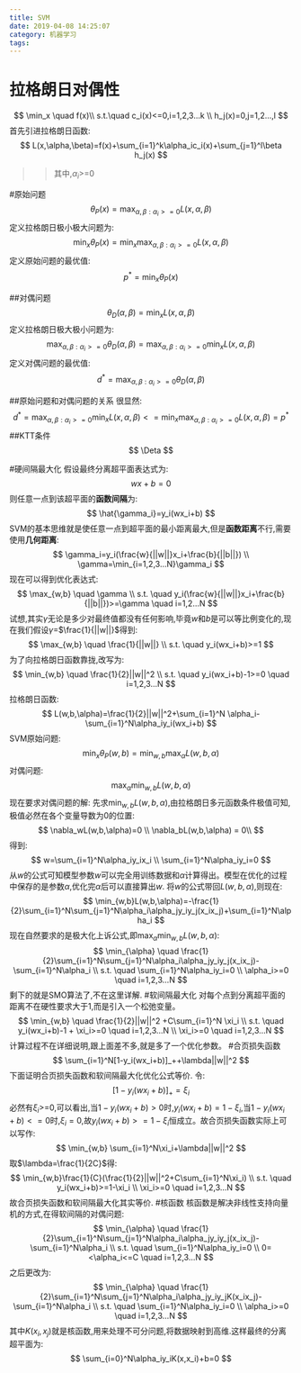 ```yaml
---
title: SVM
date: 2019-04-08 14:25:07
category: 机器学习
tags: 
---
```

# 拉格朗日对偶性
$$
\min_x \quad f(x)\\
s.t.\quad  c_i(x)<=0,i=1,2,3...k \\
h_j(x)=0,j=1,2...,l
$$
首先引进拉格朗日函数:
$$
L(x,\alpha,\beta)=f(x)+\sum_{i=1}^k\alpha_ic_i(x)+\sum_{j=1}^l\beta h_j(x)
$$
>>其中,$\alpha_i$>=0

#原始问题
$$
\theta_P(x)=\max_{\alpha,\beta:\alpha_i>=0}L(x,\alpha,\beta)
$$
定义拉格朗日极小极大问题为:
$$
\min_x \theta_P(x)=\min_x\max_{\alpha,\beta:\alpha_i>=0}L(x,\alpha,\beta)
$$
定义原始问题的最优值:
$$
p^*=\min_x \theta_P(x)
$$

##对偶问题
$$
\theta_D(\alpha,\beta)=\min_xL(x,\alpha,\beta)
$$
定义拉格朗日极大极小问题为:
$$
\max_{\alpha,\beta:\alpha_i>=0}\theta_D(\alpha,\beta)=\max_{\alpha,\beta:\alpha_i>=0}\min_xL(x,\alpha,\beta)
$$
定义对偶问题的最优值:
$$
d^*=\max_{\alpha,\beta:\alpha_i>=0}\theta_D(\alpha,\beta)
$$

##原始问题和对偶问题的关系
很显然:
$$
d^*=\max_{\alpha,\beta:\alpha_i>=0}\min_xL(x,\alpha,\beta)<=\min_x\max_{\alpha,\beta:\alpha_i>=0}L(x,\alpha,\beta)=p^*
$$
##KTT条件
$$
\Deta
$$

#硬间隔最大化
假设最终分离超平面表达式为:
$$
wx+b=0
$$
则任意一点到该超平面的**函数间隔**为:
$$
\hat{\gamma_i}=y_i(wx_i+b)
$$
SVM的基本思维就是使任意一点到超平面的最小距离最大,但是**函数距离**不行,需要使用**几何距离**:
$$
\gamma_i=y_i(\frac{w}{||w||}x_i+\frac{b}{||b||}) \\
\gamma=\min_{i=1,2,3...N}\gamma_i
$$
现在可以得到优化表达式:
$$
\max_{w,b} \quad  \gamma \\
s.t. \quad  y_i(\frac{w}{||w||}x_i+\frac{b}{||b||})>=\gamma \quad i=1,2...N
$$
试想,其实$\gamma$无论是多少对最终值都没有任何影响,毕竟$w$和$b$是可以等比例变化的,现在我们假设$\gamma$=$\frac{1}{||w||}$得到:
$$
\max_{w,b} \quad \frac{1}{||w||} \\
s.t. \quad y_i(wx_i+b)>=1
$$
为了向拉格朗日函数靠拢,改写为:
$$
\min_{w,b} \quad \frac{1}{2}||w||^2 \\
s.t. \quad y_i(wx_i+b)-1>=0 \quad i=1,2,3...N
$$
拉格朗日函数:
$$
L(w,b,\alpha)=\frac{1}{2}||w||^2+\sum_{i=1}^N \alpha_i-\sum_{i=1}^N\alpha_iy_i(wx_i+b)
$$
SVM原始问题:
$$
\min_x \theta_P(w,b)=\min_{w,b}\max_{\alpha}L(w,b,\alpha)
$$
对偶问题:
$$
\max_{\alpha}\min_{w,b}L(w,b,\alpha)
$$
现在要求对偶问题的解:
先求$\min_{w,b}L(w,b,\alpha)$,由拉格朗日多元函数条件极值可知,极值必然在各个变量导数为0的位置:
$$
\nabla_wL(w,b,\alpha)=0 \\
\nabla_bL(w,b,\alpha) = 0\\
$$
得到:
$$
w=\sum_{i=1}^N\alpha_iy_ix_i \\
\sum_{i=1}^N\alpha_iy_i=0
$$
从$w$的公式可知模型参数$w$可以完全用训练数据和$\alpha$计算得出。模型在优化的过程中保存的是参数$\alpha$,优化完$\alpha$后可以直接算出$w$.
将$w$的公式带回$L(w,b,\alpha)$,则现在:
$$
\min_{w,b}L(w,b,\alpha)=-\frac{1}{2}\sum_{i=1}^N\sum_{j=1}^N\alpha_i\alpha_jy_iy_j(x_ix_j)+\sum_{i=1}^N\alpha_i
$$
现在自然要求的是极大化上诉公式,即$\max_{\alpha}\min_{w,b}L(w,b,\alpha)$:
$$
\min_{\alpha} \quad \frac{1}{2}\sum_{i=1}^N\sum_{j=1}^N\alpha_i\alpha_jy_iy_j(x_ix_j)-\sum_{i=1}^N\alpha_i \\
s.t. \quad \sum_{i=1}^N\alpha_iy_i=0 \\
\alpha_i>=0 \quad i=1,2,3...N
$$
剩下的就是SMO算法了,不在这里详解.
#软间隔最大化
对每个点到分离超平面的距离不在硬性要求大于1,而是引入一个松弛变量。
$$
\min_{w,b} \quad \frac{1}{2}||w||^2 +C\sum_{i=1}^N \xi_i \\
s.t. \quad y_i(wx_i+b)-1 + \xi_i>=0 \quad i=1,2,3...N \\
\xi_i>=0 \quad i=1,2,3...N
$$
计算过程不在详细说明,跟上面差不多,就是多了一个优化参数。
#合页损失函数
$$
\sum_{i=1}^N[1-y_i(wx_i+b)]_++\lambda||w||^2
$$
下面证明合页损失函数和软间隔最大化优化公式等价.
令:
$$
[1-y_i(wx_i+b)]_+=\xi_i
$$
必然有$\xi_i$>=0,可以看出,当$1-y_i(wx_i+b)>0$时,$y_i(wx_i+b)=1-\xi_i$,当$1-y_i(wx_i+b)<=0$时,$\xi_i=0$,故$y_i(wx_i+b)>=1-\xi_i$恒成立。故合页损失函数实际上可以写作:
$$
\min_{w,b} \sum_{i=1}^N\xi_i+\lambda||w||^2
$$
取$\lambda=\frac{1}{2C}$得:
$$
\min_{w,b}\frac{1}{C}(\frac{1}{2}||w||^2+C\sum_{i=1}^N\xi_i) \\
s.t. \quad y_i(wx_i+b)>=1-\xi_i \\
\xi_i>=0 \quad i=1,2,3...N
$$
故合页损失函数和软间隔最大化其实等价.
#核函数
核函数是解决非线性支持向量机的方式,在得软间隔的对偶问题:
$$
\min_{\alpha} \quad \frac{1}{2}\sum_{i=1}^N\sum_{j=1}^N\alpha_i\alpha_jy_iy_j(x_ix_j)-\sum_{i=1}^N\alpha_i \\
s.t. \quad \sum_{i=1}^N\alpha_iy_i=0 \\
0=<\alpha_i<=C \quad i=1,2,3...N
$$
之后更改为:
$$
\min_{\alpha} \quad \frac{1}{2}\sum_{i=1}^N\sum_{j=1}^N\alpha_i\alpha_jy_iy_jK(x_ix_j)-\sum_{i=1}^N\alpha_i \\
s.t. \quad \sum_{i=1}^N\alpha_iy_i=0 \\
\alpha_i>=0 \quad i=1,2,3...N
$$
其中$K(x_i,x_j)$就是核函数,用来处理不可分问题,将数据映射到高维.这样最终的分离超平面为:
$$
\sum_{i=0}^N\alpha_iy_iK(x,x_i)+b=0
$$